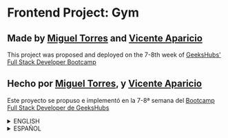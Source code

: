 # Frontend Project: Gym
## Made by [Miguel Torres](https://github.com/migueltmsp) and [Vicente Aparicio](https://github.com/VicenteAparicio)<br>
This project was proposed and deployed on the 7-8th week of [GeeksHubs' Full Stack Developer Bootcamp](https://geekshubsacademy.com/)

## Hecho por [Miguel Torres](https://github.com/migueltmsp), y [Vicente Aparicio](https://github.com/VicenteAparicio)<br>
Este proyecto se propuso e implementó en la 7-8ª semana del [Bootcamp Full Stack Developer de GeeksHubs](https://geekshubsacademy.com/)

<details><summary>ENGLISH</summary>

## Goal and used technologies

This is the second part of a Full Stack project, namely, a website for a gym chain. The requirements for this only-frontend work were the following: <br>

* Home/Main View
* Login View
* Sign Up View
* Appointments View
    * Individual (for each user)
    * List All (Admin)

The technologies we used were: <br> <br>
<img src="https://camo.githubusercontent.com/3e9f1d82233cb9a42ed30a63d093f2b4502d879301f8cce220de7f0d3b84f5bf/687474703a2f2f33636f6e31342e62697a2f636f64652f5f646174612f6a732f696e74726f2f6a732d6c6f676f2e706e67" width= "70vw" height = "70vh" >
<img src="https://cdn.iconscout.com/icon/free/png-256/node-js-3-1174937.png" width= "70vw" height = "70vh" >
<img src="https://ps.w.org/jwt-auth/assets/icon-256x256.png?rev=2298869" width= "70vw" height = "70vh" >
<img src="https://www.shareicon.net/data/256x256/2016/07/08/117367_logo_512x512.png" width= "20vw" height = "20vh" >
<img src="https://cdn.iconscout.com/icon/free/png-256/redux-283024.png" width= "20vw" height = "20vh" >
<img src="" width= "20vw" height = "20vh" >
<img src="" width= "20vw" height = "20vh" >
<img src="" width= "20vw" height = "20vh" >

## Project deployment

Clone the project from [here]().

Install the needed dependencies (on Bash): 
```
npm i
```

This will link you directly to our backend hosted at Heroku.

Although we used 3000 as the default port, you can use another one of your choice, but **remember to change it on index.js / const port**.
<br> <br>
</details>

<details>
<summary>ESPAÑOL</summary>

## Objetivo y tecnologías empleadas
Esta es la segunda parte de un proyecto Full Stack, concretamente de una web para una cadena de gimnasios. Los requisitos para este trabajo de solo frontend fueron: <br>


* Vista Home/Principal
* Vista Login
* Vista Registro
* Vista citas
    * Vista individual (para cada usuario)
    * Vista completa (para el admin)


Las tecnologías empleadas fueron: <br> <br>
<img src="https://camo.githubusercontent.com/3e9f1d82233cb9a42ed30a63d093f2b4502d879301f8cce220de7f0d3b84f5bf/687474703a2f2f33636f6e31342e62697a2f636f64652f5f646174612f6a732f696e74726f2f6a732d6c6f676f2e706e67" width= "70vw" height = "70vh" >
<img src="https://cdn.iconscout.com/icon/free/png-256/node-js-3-1174937.png" width= "70vw" height = "70vh" >
<img src="https://ps.w.org/jwt-auth/assets/icon-256x256.png?rev=2298869" width= "70vw" height = "70vh" >
<img src="https://cdn.substack.com/image/fetch/w_264,c_limit,f_auto,q_auto:best,fl_progressive:steep/https%3A%2F%2Fbucketeer-e05bbc84-baa3-437e-9518-adb32be77984.s3.amazonaws.com%2Fpublic%2Fimages%2F8e9aa3e7-93f3-45aa-8aac-d8acf45f33b7_256x256.png" width= "70vw" height = "70vh" >
<!-- <img src="" width= "50vw" height = "50vh" >
<img src="" width= "20vw" height = "20vh" >
<img src="" width= "20vw" height = "20vh" >
<img src="" width= "20vw" height = "20vh" >
<img src="" width= "20vw" height = "20vh" > -->



Clona el proyecto desde [aquí]().

Instala las dependencias necesarias (desde Bash): 
```
npm i
```

Aunque hemos usado 3000 como el puerto para el backend, puedes emplear otro, pero **recuerda cambiarlo desde index.js / const port**.



## Conclusiones
</details>

